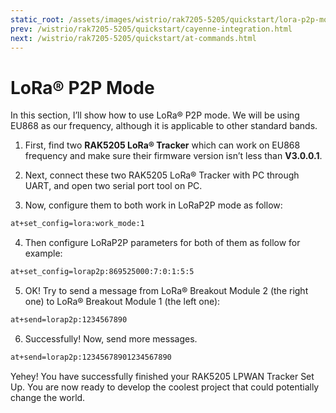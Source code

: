 ```yaml
---
static_root: /assets/images/wistrio/rak7205-5205/quickstart/lora-p2p-mode
prev: /wistrio/rak7205-5205/quickstart/cayenne-integration.html
next: /wistrio/rak7205-5205/quickstart/at-commands.html
---
```


# LoRa® P2P Mode

In this section, I’ll show how to use LoRa® P2P mode. We will be using EU868 as our frequency, although it is applicable to other standard bands.

1. First, find two **RAK5205 LoRa® Tracker** which can work on EU868 frequency and make sure their firmware version isn’t less than **V3.0.0.1**.

2. Next, connect these two RAK5205 LoRa® Tracker with PC through UART, and open two serial port tool on PC.

3. Now, configure them to both work in LoRaP2P mode as follow:

```bash
at+set_config=lora:work_mode:1
```

<rk-img
  :src="`${$frontmatter.static_root}/qytvsg9mx3y4drl7pwrg.png`"
  width="60%"
  figure-number="1"
  caption="P2P Initialization"
/>

4. Then configure LoRaP2P parameters for both of them as follow for example:

```bash
at+set_config=lorap2p:869525000:7:0:1:5:5
```

<rk-img
  :src="`${$frontmatter.static_root}/fyoulppnh8gdz3vawjv7.jpg`"
  width="100%"
  figure-number="2"
  caption="Configuring P2P in both RAK5205 Nodes"
/>

5. OK! Try to send a message from LoRa® Breakout Module 2 (the right one) to LoRa® Breakout Module 1 (the left one):

```bash
at+send=lorap2p:1234567890
```

<rk-img
  :src="`${$frontmatter.static_root}/khjhkisjuxtjb5oxps94.png`"
  width="100%"
  figure-number="3"
  caption="Message sent and received status in the two Nodes"
/>

6. Successfully! Now, send more messages.

```bash
at+send=lorap2p:12345678901234567890
```

<rk-img
  :src="`${$frontmatter.static_root}/ckbymbjhypol3p0q1bjp.jpg`"
  width="100%"
  figure-number="4"
  caption="Succeeding Messages sent to the other Node"
/>

Yehey! You have successfully finished your RAK5205 LPWAN Tracker Set Up. You are now ready to develop the coolest project that could potentially change the world.
